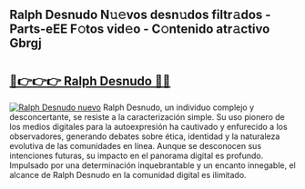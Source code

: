 ## Ralph Desnudo N𝚞𝚎vos desn𝚞dos filtr𝚊dos - Parts-eEE F𝚘tos vid𝚎o - C𝚘ntenido atr𝚊ctivo Gbrgj

# <h2><a href="http://mbc5kdh.tromn.icu/?c=Ralph+Desnudo">🔗👉👉👉 Ralph Desnudo 🔗🔗</a></h2>

[![Ralph Desnudo nuevo](https://i.imgur.com/pEAQMta.gif)](http://mbc5kdh.tromn.icu/?c=Ralph+Desnudo)
Ralph Desnudo, un individuo complejo y desconcertante, se resiste a la caracterización simple. Su uso pionero de los medios digitales para la autoexpresión ha cautivado y enfurecido a los observadores, generando debates sobre ética, identidad y la naturaleza evolutiva de las comunidades en línea. Aunque se desconocen sus intenciones futuras, su impacto en el panorama digital es profundo. Impulsado por una determinación inquebrantable y un encanto innegable, el alcance de Ralph Desnudo en la comunidad digital es ilimitado.
